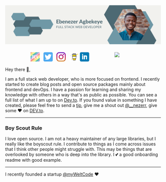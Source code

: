 # [![Ebenezer Agbekeye header](https://raw.githubusercontent.com/iNezerr/iNezerr/main/icon/Ebenezer_Agbekeye_Git_banner.png)](https://linkedin.com/in/nezerr)

<p>
  <a href="https://waylonwalker.com/latest-story.png"><img width="150" align='right' src="https://waylonwalker.com/latest-story.png"></a>
</p>

<p align='center'>
<a href="https://dev.to/nezer"><img height="30" src="https://raw.githubusercontent.com/iNezerr/iNezerr/main/icon/dev.png"></a>&nbsp;&nbsp;
<a href="https://twitter.com/__nezerr"><img height="30" src="https://github.com/iNezerr/iNezerr/blob/main/icon/twitter.png?raw=true"></a>&nbsp;&nbsp;
<a href="https://instagram.com/__nezerr"><img height="30" src="https://github.com/iNezerr/iNezerr/blob/main/icon/instagram.jpg?raw=true"></a>&nbsp;&nbsp;
<a href="https://www.buymeacoffee.com/nezer"><img height="30" src="https://github.com/iNezerr/iNezerr/blob/main/icon/by-me-a-coffee.png?raw=true"></a>
<a href="https://www.linkedin.com/in/nezerr/"><img height="30" src="https://github.com/iNezerr/iNezerr/blob/main/icon/linkedin.png?raw=true"></a>
</p>

Hey there 👋,

I am a full stack web developer, who is more focused on frontend. I recently started to create blog posts and open source packages mainly about frontend and devOps.  I have a passion for learning and sharing my knowledge with others in a way that's as public as possible.  You can see a full list of what I am up to on [Dev.to](https://dev.to/nezer).  If you found value in something I have created, please feel free to send a [tip](https://www.buymeacoffee.com/nezer), give me a shout out [@__nezerr](https://twitter.com/__nezerr), give some ♥ on [DEV.to](https://dev.to/nezer).

  ---

 <p>
<!--   <img width="150" align='left' src="https://github.com/iNezerr/iNezerr/blob/main/icon/hacktoberfest.png?raw=true"> -->
</p>

### Boy Scout Rule

I love open source.  I am not a heavy maintainer of any large libraries, but I really like the boyscout rule.  I contribute to things as I come across issues that I think other people might struggle with.  This may be things that are overlooked by someone who is deep into the library.  I 💕 a good onboarding readme with good example.

 ---
<!--
## <img height="30" style="border-radius:50%" src="https://github.com/iNezerr/iNezerr/blob/main/icon/twitter.png?raw=true"> Latest Followers _258_

<a href='https://twitter.com/natterstefan'>
  <img style="border-radius:50%" align="left" src='https://pbs.twimg.com/profile_images/1255562113629802498/nTk-e7L5_normal.jpg' />
</a>

<a href='https://twitter.com/natterstefan'>
    Stefan Natter 🇦🇹👋🏻
</a>
-->
I recently founded a startup [@myWeltCode](https://github.com/myweltcode) ♥️ 
<!--
<h2></h2><a href='https://twitter.com/commanderquest'>
  <img style="border-radius:50%" align="left" src='https://pbs.twimg.com/profile_images/1243185628864528384/eFnPWZyC_normal.jpg' />
</a>

<a href='https://twitter.com/commanderquest'>
    Commander Quest
</a>

On a mission to the furthest frontiers of tech and talent.
Follow my adventures at Club Freelance's Mission Control Center 👉 https://t.co/D4k36nU2at

<h2></h2><a href='https://twitter.com/benjaminwardcom'>
  <img style="border-radius:50%" align="left" src='https://pbs.twimg.com/profile_images/1283469746055385088/sr9ZExwG_normal.jpg' />
</a>

<a href='https://twitter.com/benjaminwardcom'>
    Benjamin Ward
</a>

software engineer, dev coach, Star Wars fanatic, learning enthusiast, host of the Download Knowledge Podcast https://t.co/V2bIR93cQW

<h2></h2><a href='https://twitter.com/tucker_dev'>
  <img style="border-radius:50%" align="left" src='https://pbs.twimg.com/profile_images/1284727066160705536/VhioFBZE_normal.jpg' />
</a>

<a href='https://twitter.com/tucker_dev'>
    James Tucker
</a>

software engineer at @soonastudios. career switcher. vue + rails. tweeting about tech, books, startups, and big ideas. writing @ https://t.co/SPyap1XFWD. he/him

<h2></h2><a href='https://twitter.com/BenGuthmiller'>
  <img style="border-radius:50%" align="left" src='https://pbs.twimg.com/profile_images/1284966756906409984/MR0a9hi2_normal.jpg' />
</a>

<a href='https://twitter.com/BenGuthmiller'>
    Ben Guthmiller
</a>

Data and Analytics Leader @IBM | Minnesota State Alum | #Technologist | #Investor | Tweets are my own opinions

<h2></h2>

<p align='center'>
<img align='center' src="https://visitor-badge.glitch.me/badge?page_id=waylonwalker.visitor-badge">
 <p/>
<div align="center">
	<br>
	<a href="https://raw.githubusercontent.com/iNezerr/iNezerr/main/follower.svg">
		<img src="follower.svg" width="800" height="140">
	</a>
</div>

## Stargazers

[![Stargazers repo roster for @iNezerr/iNezerr](https://reporoster.com/stars/iNezerr/iNezerr)](https://github.com/iNezerr/iNezerr/stargazers)
-->
